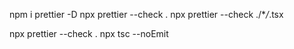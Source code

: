 npm i prettier -D
npx prettier --check .
npx prettier --check ./\*_/_.tsx

npx prettier --check .
npx tsc --noEmit
